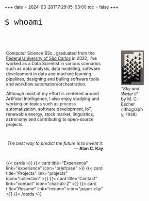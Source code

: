 +++
date = 2024-03-28T17:29:05-03:00
toc = false
+++

<p style="font-family: monospace; font-size: 26px">$ whoami</p>

<br>
<br>

<style>
.container {
    flex-direction: row; /* Default direction */
    display: grid;
    grid-template-columns: 2fr 1fr; /* Creates two columns of equal width */
    gap: 9px; /* Adjusts the gap between columns */
}

.column {
    padding: 5px;
}

@media (max-width: 500px) {
    .container {
        grid-template-columns: 1fr; /* Single column on small screens */
    }
}
</style>


<div class="container">
    <div class="column">
        <p>Computer Science BSc., graduated from the <a href="https://www.ufscar.br/">Federal University of São Carlos</a> in 2022, I've worked as a Data Scientist in various scenarios such as data analysis, data modeling, software development in data and machine learning pipelines, designing and builing software tools and workflow automation/orchestration.</p>
        <p>Although most of my effort is centered around Artificial Intelligence, I also enjoy studying and working on topics such as process automatization, software development, IoT, renewable energy, stock market, linguistics, astronomy and contributing to open-source projects.</p>
        <br>
        <p style="text-align: right;"><i>The best way to predict the future is to invent it.</i> — <b>Alan C. Kay</b></p>
        <br>
        {{< cards >}}
            {{< card title="Experience" link="experience" icon="briefcase" >}}
            {{< card title="Projects" link="projects" icon="collection" >}}
            {{< card title="Contact" link="contact" icon="chat-alt-2" >}}
            {{< card title="Resume" link="resume" icon="paper-clip" >}}
        {{< /cards >}}
    </div>
    <div class="column">
        <figure>
        <img src="./sky-and-water-ii.jpeg">
        <figcaption><i>"Sky and Water II"</i> by M. C. Escher (lithography, 1938)</figcaption>
        </figure>
    </div>
</div>

